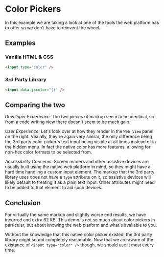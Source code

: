 # Color Pickers

In this example we are taking a look at one of the tools the web platform has to offer so we don't have to reinvent the wheel.

## Examples

### Vanilla HTML & CSS

```html
<input type="color" />
```

### 3rd Party Library

```html
<input data-jscolor="{}" />
```

## Comparing the two

*Developer Experience:* The two pieces of markup seem to be identical, so from a code writing view there doesn't seem to be much gain.

*User Experience:* Let's look over at how they render in the `Web View` panel on the right. Visually, they're again very similar, the only difference being the 3rd party color picker's text input being visible at all times instead of in the hidden menu. In fact the native color has more features, allowing for non-hex color formats to be selected from.

*Accessibility Concerns:* Screen readers and other assistive devices are usually built using the native web platform in mind, so they might have a hard time handling a custom input element. The
markup that the 3rd party library uses does not have a `type` attribute on it, so assistive devices will likely default to treating it as a plain text input. Other attributes might need to be added to that element to aid such devices.

## Conclusion

For virtually the same markup and slightly worse end results, we have incurred and extra 62 KB. This demo is not so much about color pickers in particular, but about knowing the web platform and what's available to you.

Without the knowledge that this native color picker existed, the 3rd party library might sound completely reasonable. Now that we are aware of the existance of `<input type="color" />` though, we should use it most every time.
